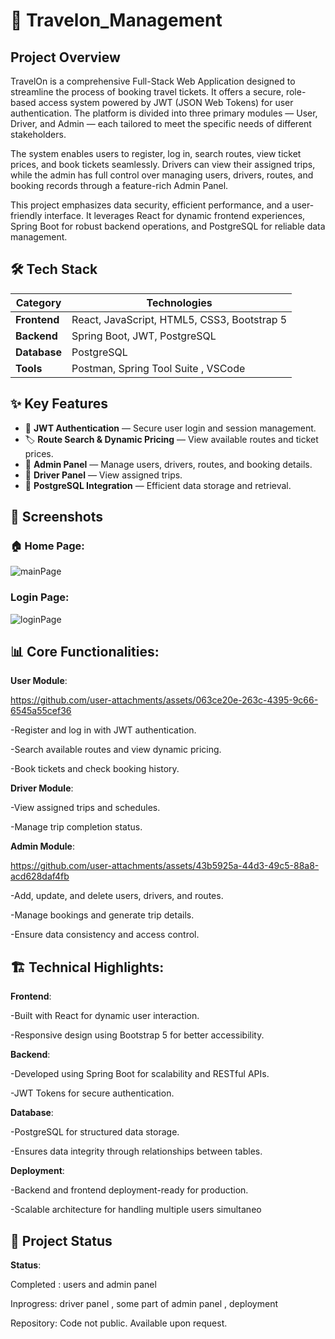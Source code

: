 # 🚀 Travelon_Management

## Project Overview

TravelOn is a comprehensive Full-Stack Web Application designed to streamline the process of booking travel tickets. It offers a secure, role-based access system powered by JWT (JSON Web Tokens) for user authentication. The platform is divided into three primary modules — User, Driver, and Admin — each tailored to meet the specific needs of different stakeholders.

The system enables users to register, log in, search routes, view ticket prices, and book tickets seamlessly. Drivers can view their assigned trips, while the admin has full control over managing users, drivers, routes, and booking records through a feature-rich Admin Panel.

This project emphasizes data security, efficient performance, and a user-friendly interface. It leverages React for dynamic frontend experiences, Spring Boot for robust backend operations, and PostgreSQL for reliable data management.

## 🛠️ **Tech Stack**
| **Category**   | **Technologies**                       |
|----------------|---------------------------------------|
| **Frontend**   | React, JavaScript, HTML5, CSS3, Bootstrap 5 |
| **Backend**    | Spring Boot, JWT, PostgreSQL             |
| **Database**   | PostgreSQL                              |
| **Tools**      | Postman, Spring Tool Suite , VSCode          |

## ✨ **Key Features**
- 🔑 **JWT Authentication** — Secure user login and session management.  
- 🏷️ **Route Search & Dynamic Pricing** — View available routes and ticket prices.  
- 🏢 **Admin Panel** — Manage users, drivers, routes, and booking details.  
- 🚌 **Driver Panel** — View assigned trips.  
- 💾 **PostgreSQL Integration** — Efficient data storage and retrieval.

## 📸 **Screenshots** 
### 🏠 **Home Page:**  

![mainPage](https://github.com/user-attachments/assets/c2145edc-6f98-40fb-ad16-3ed3eeddf706)

### **Login Page:**

![loginPage](https://github.com/user-attachments/assets/f20ea8bf-b55e-4f0e-8486-05146052ad47)


## 📊 **Core Functionalities**:

**User Module**:

https://github.com/user-attachments/assets/063ce20e-263c-4395-9c66-6545a55cef36

-Register and log in with JWT authentication.

-Search available routes and view dynamic pricing.

-Book tickets and check booking history.



**Driver Module**:

-View assigned trips and schedules.

-Manage trip completion status.

**Admin Module**:

https://github.com/user-attachments/assets/43b5925a-44d3-49c5-88a8-acd628daf4fb

-Add, update, and delete users, drivers, and routes.

-Manage bookings and generate trip details.

-Ensure data consistency and access control.

## 🏗️ **Technical Highlights**:

**Frontend**:

-Built with React for dynamic user interaction.

-Responsive design using Bootstrap 5 for better accessibility.

**Backend**:

-Developed using Spring Boot for scalability and RESTful APIs.

-JWT Tokens for secure authentication.

**Database**:

-PostgreSQL for structured data storage.

-Ensures data integrity through relationships between tables.

**Deployment**:

-Backend and frontend deployment-ready for production.

-Scalable architecture for handling multiple users simultaneo


## 📂 **Project Status**

**Status**: 

Completed : users and admin panel 

Inprogress: driver panel , some part of admin panel , deployment


Repository: Code not public. Available upon request.



